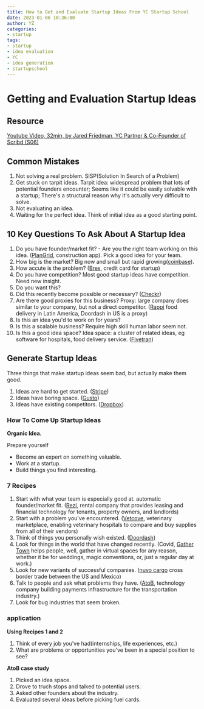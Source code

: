 ```yaml
---
title: How to Get and Evaluate Startup Ideas From YC Startup School
date: 2023-01-06 10:36:00
author: YZ
categories:
- startup
tags:
- startup
- idea evaluation
- YC
- idea generation
- startupschool
---
```


# Getting and Evaluation Startup Ideas
## Resource
[Youtube Video, 32min, by Jared Friedman, YC Partner & Co-Founder of Scribd (S06)](https://www.youtube.com/watch?v=Th8JoIan4dg)

## Common Mistakes
1. Not solving a real problem. SISP(Solution In Search of a Problem)
2. Get stuck on tarpit ideas. Tarpit idea: widespread problem that lots of potential founders encounter; Seems like it could be easily solvable with a startup; There's a structural reason why it's actually very difficult to solve.
3. Not evaluating an idea.
4. Waiting for the perfect idea. Think of initial idea as a good starting point.

## 10 Key Questions To Ask About A Startup Idea
1. Do you have founder/market fit? - Are you the right team working on this idea. ([PlanGrid](https://construction.autodesk.com/products/autodesk-plangrid-build), construction app). Pick a good idea for your team.
2. How big is the market? Big now and small but rapid growing([coinbase](https://www.coinbase.com/)).
3. How accute is the problem? ([Brex](https://www.brex.com/solutions/startups), credit card for startup)
4. Do you have competition? Most good startup ideas have competition. Need new insight.
5. Do you want this? 
6. Did this recently become possible or necessary? ([Checkr](https://checkr.com/))
7. Are there good proxies for this business? Proxy: large company does similar to your company, but not a direct competitor. ([Rappi](https://about.rappi.com/) food delivery in Latin America, Doordash in US is a proxy)
8. Is this an idea you'd to work on for years? 
9. Is this a scalable business? Require high skill human labor seem not. 
10. Is this a good idea space? Idea space: a cluster of related ideas, eg software for hospitals, food delivery service. ([Fivetran](https://www.fivetran.com/))

## Generate Startup Ideas
Three things that make startup ideas seem bad, but actually make them good.
1. Ideas are hard to get started. ([Stripe](https://stripe.com/))
2. Ideas have boring space. ([Gusto](https://gusto.com/))
3. Ideas have existing competitors. ([Dropbox](https://www.dropbox.com/))
   
### How To Come Up Startup Ideas
**Organic Idea.**

Prepare yourself
* Become an expert on something valuable.
* Work at a startup.
* Build things you find interesting.
  
### 7 Recipes
1. Start with what your team is especially good at. automatic founder/market fit. ([Rezi](https://www.rentrezi.com/), rental company that provides leasing and financial technology for tenants, property owners, and landlords)
2. Start with a problem you've encountered. ([Vetcove](https://www.vetcove.com/), veterinary marketplace, enabling veterinary hospitals to compare and buy supplies from all of their vendors)
3. Think of things you personally wish existed. ([Doordash]())
4. Look for things in the world that have changed recently. (Covid, [Gather Town](https://www.gather.town/) helps people, well, gather in virtual spaces for any reason, whether it be for weddings, magic conventions, or, just a regular day at work.)
5. Look for new variants of successful companies. ([nuvo cargo](https://www.nuvocargo.com/)  cross border trade between the US and Mexico)
6. Talk to people and ask what problems they have. ([AtoB](https://www.atob.com/), technology company building payments infrastructure for the transportation industry.)
7. Look for bug industries that seem broken.

### application
**Using Recipes 1 and 2**
1. Think of every job you've had(internships, life experiences, etc.)
2. What are problems or opportunities you've been in a special position to see?

**AtoB case study**
1. Picked an idea space.
2. Drove to truch stops and talked to potential users. 
3. Asked other founders about the industry.
4. Evaluated several ideas before picking fuel cards.